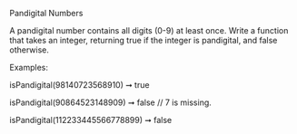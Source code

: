 Pandigital Numbers

A pandigital number contains all digits (0-9) at least once. Write a function that takes an integer, returning true if the integer is pandigital, and false otherwise.




Examples:

isPandigital(98140723568910) ➞ true

isPandigital(90864523148909) ➞ false
// 7 is missing.

isPandigital(112233445566778899) ➞ false
